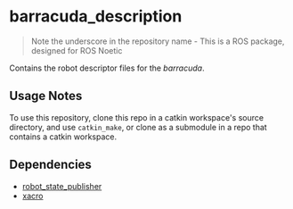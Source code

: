 # barracuda_description

> Note the underscore in the repository name - This is a ROS package, designed for ROS Noetic

Contains the robot descriptor files for the *barracuda*. 

## Usage Notes
To use this repository, clone this repo in a catkin workspace's source directory, and use `catkin_make`, or clone as a submodule in a repo that contains a catkin workspace.

## Dependencies

- [robot_state_publisher](https://wiki.ros.org/robot_state_publisher)
- [xacro](https://wiki.ros.org/xacro)